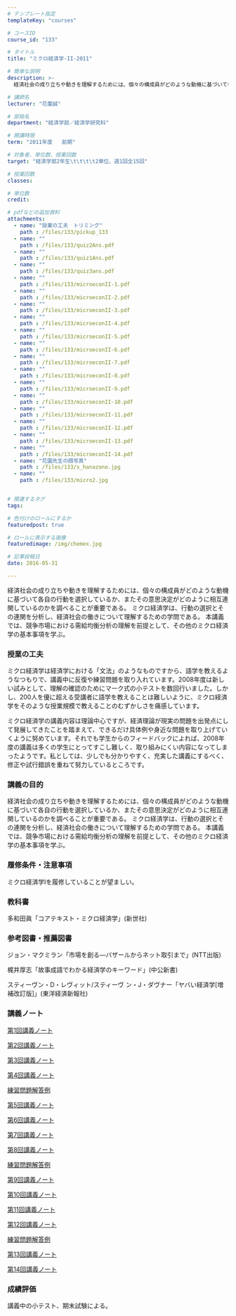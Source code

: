 ```yaml
---
# テンプレート指定
templateKey: "courses"

# コースID
course_id: "133"

# タイトル
title: "ミクロ経済学-II-2011"

# 簡単な説明
description: >-
  経済社会の成り立ちや動きを理解するためには、個々の構成員がどのような動機に基づいて各自の行動を選択しているか、またその意思決定がどのように相互連関しているのかを調べることが重要である。 ミクロ経済学は...

# 講師名
lecturer: "花薗誠"

# 部局名
department: "経済学部／経済学研究科"

# 開講時限
term: "2011年度	前期"

# 対象者、単位数、授業回数
target: "経済学部2年生\t\t\t\t2単位、週1回全15回"

# 授業回数
classes: 

# 単位数
credit: 

# pdfなどの追加資料
attachments: 
  - name: "授業の工夫　トリミング" 
    path : /files/133/pickup_133
  - name: "" 
    path : /files/133/quiz2Ans.pdf
  - name: "" 
    path : /files/133/quiz1Ans.pdf
  - name: "" 
    path : /files/133/quiz3ans.pdf
  - name: "" 
    path : /files/133/microeconII-1.pdf
  - name: "" 
    path : /files/133/microeconII-2.pdf
  - name: "" 
    path : /files/133/microeconII-3.pdf
  - name: "" 
    path : /files/133/microeconII-4.pdf
  - name: "" 
    path : /files/133/microeconII-5.pdf
  - name: "" 
    path : /files/133/microeconII-6.pdf
  - name: "" 
    path : /files/133/microeconII-7.pdf
  - name: "" 
    path : /files/133/microeconII-8.pdf
  - name: "" 
    path : /files/133/microeconII-9.pdf
  - name: "" 
    path : /files/133/microeconII-10.pdf
  - name: "" 
    path : /files/133/microeconII-11.pdf
  - name: "" 
    path : /files/133/microeconII-12.pdf
  - name: "" 
    path : /files/133/microeconII-13.pdf
  - name: "" 
    path : /files/133/microeconII-14.pdf
  - name: "花園先生の顔写真" 
    path : /files/133/s_hanazono.jpg
  - name: "" 
    path : /files/133/micro2.jpg


# 関連するタグ
tags:

# 色付けのロールにするか
featuredpost: true

# ロールに表示する画像
featuredimage: /img/chemex.jpg

# 記事投稿日
date: 2016-05-31

---
```

経済社会の成り立ちや動きを理解するためには、個々の構成員がどのような動機に基づいて各自の行動を選択しているか、またその意思決定がどのように相互連関しているのかを調べることが重要である。 ミクロ経済学は、行動の選択とその連関を分析し、経済社会の働きについて理解するための学問である。 本講義では、競争市場における需給均衡分析の理解を前提として、その他のミクロ経済学の基本事項を学ぶ。
### 授業の工夫

ミクロ経済学は経済学における「文法」のようなものですから、語学を教えるようなつもりで、講義中に反復や練習問題を取り入れています。2008年度は新しい試みとして、理解の確認のためにマーク式の小テストを数回行いました。しかし、200人を優に超える受講者に語学を教えることは難しいように、ミクロ経済学をそのような授業規模で教えることのむずかしさを痛感しています。 

ミクロ経済学の講義内容は理論中心ですが、経済理論が現実の問題を出発点にして発展してきたことを踏まえて、できるだけ具体例や身近な問題を取り上げていくように努めています。それでも学生からのフィードバックによれば、2008年度の講義は多くの学生にとってすこし難しく、取り組みにくい内容になってしまったようです。私としては、少しでも分かりやすく、充実した講義にするべく、修正や試行錯誤を重ねて努力しているところです。

### 講義の目的

経済社会の成り立ちや動きを理解するためには、個々の構成員がどのような動機に基づいて各自の行動を選択しているか、またその意思決定がどのように相互連関しているのかを調べることが重要である。 ミクロ経済学は、行動の選択とその連関を分析し、経済社会の働きについて理解するための学問である。 本講義では、競争市場における需給均衡分析の理解を前提として、その他のミクロ経済学の基本事項を学ぶ。 

### 履修条件・注意事項

ミクロ経済学Iを履修していることが望ましい。

### 教科書

多和田眞「コアテキスト・ミクロ経済学」(新世社) 

### 参考図書・推薦図書

ジョン・マクミラン「市場を創る—バザールからネット取引まで」(NTT出版) 

梶井厚志「故事成語でわかる経済学のキーワード」(中公新書) 

スティーヴン・D・レヴィット/スティーヴ ン・J・ダヴナー「ヤバい経済学[増補改訂版]」(東洋経済新報社)

### 講義ノート


[第1回講義ノート](/files/133/microeconII-1.pdf) 

[第2回講義ノート](/files/133/microeconII-2.pdf) 

[第3回講義ノート](/files/133/microeconII-3.pdf) 

[第4回講義ノート](/files/133/microeconII-4.pdf) 

[練習問題解答例](/files/133/quiz1Ans.pdf) 

[第5回講義ノート](/files/133/microeconII-5.pdf) 

[第6回講義ノート](/files/133/microeconII-6.pdf) 

[第7回講義ノート](/files/133/microeconII-7.pdf) 

[第8回講義ノート](/files/133/microeconII-8.pdf) 

[練習問題解答例](/files/133/quiz2Ans.pdf) 

[第9回講義ノート](/files/133/microeconII-9.pdf) 

[第10回講義ノート](/files/133/microeconII-10.pdf) 

[第11回講義ノート](/files/133/microeconII-11.pdf) 

[第12回講義ノート](/files/133/microeconII-12.pdf) 

[練習問題解答例](/files/133/quiz3ans.pdf) 

[第13回講義ノート](/files/133/microeconII-13.pdf) 

[第14回講義ノート](/files/133/microeconII-14.pdf) 

### 成績評価

講義中の小テスト、期末試験による。
